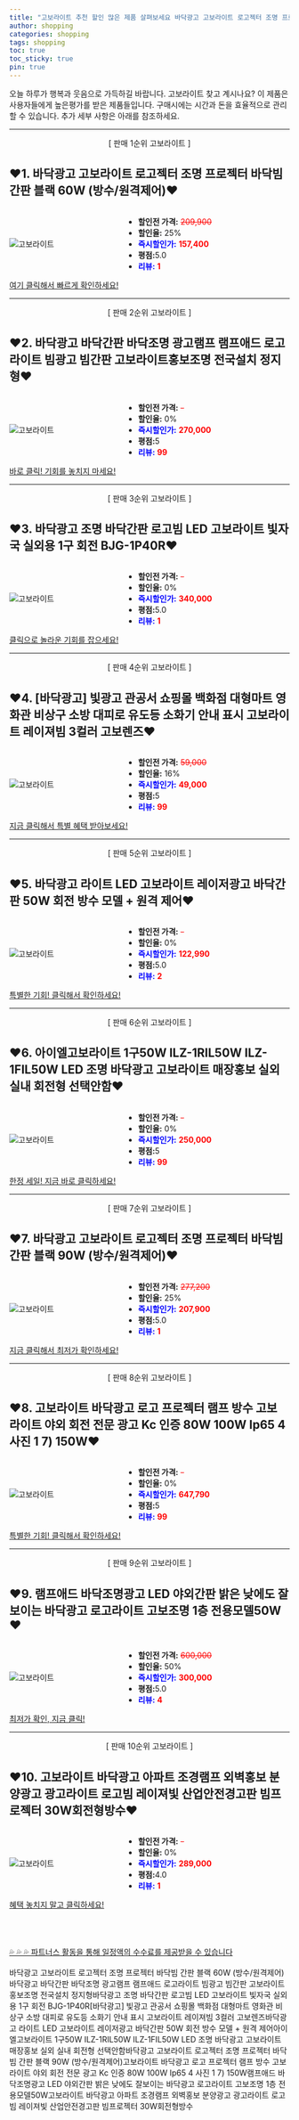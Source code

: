 ```yaml
---
title: "고보라이트 추천 할인 많은 제품 살펴보세요 바닥광고 고보라이트 로고젝터 조명 프로젝터"
author: shopping
categories: shopping
tags: shopping
toc: true
toc_sticky: true
pin: true
---
```

오늘 하루가 행복과 웃음으로 가득하길 바랍니다. 고보라이트 찾고 계시나요? 이 제품은 사용자들에게 높은평가를 받은 제품들입니다. 구매시에는 시간과 돈을 효율적으로 관리할 수 있습니다. 추가 세부 사항은 아래를 참조하세요.

---
<p class="toplist" style="margin: 0 auto; display: block; width: fit-content;">[ 판매 1순위 고보라이트 ]</p>

<h2><strong>❤️1. 바닥광고 고보라이트 로고젝터 조명 프로젝터 바닥빔 간판 블랙 60W (방수/원격제어)❤️</strong></h2>

<div style="display: flex; align-items: center;">
    <div style="flex: 0.4;">
        <img src="https://thumbnail6.coupangcdn.com/thumbnails/remote/230x230ex/image/vendor_inventory/0ae8/1cb10f19371dd7f42ca0e87285126fc9330e518da6ac0e2ff35abf32eef0.jpg" alt="고보라이트" style="max-width: 100%;">
    </div>
    <div style="flex: 0.6; margin-left: 10px;">
        <ul>
            <li><strong>할인전 가격:</strong> <del style="color: red;">209,900</del></li>
            <li><strong>할인율:</strong> 25%</li>
            <li><span style='color:blue'><strong>즉시할인가:</strong></span> <span style='color:red'><strong>157,400</strong></span></li>
            <li><strong>평점:</strong>5.0</li>
            <li><span style='color:blue'><strong>리뷰:</strong></span> <span style='color:red'><strong>1</strong></span></li>
        </ul>
    </div>
</div>
<div class="center">
    <a href="https://William4Davisa.github.io?lptag=AF9450613&subid=githubio&pageKey=8104691006&traceid=V0-153&itemId=22935294042&vendorItemId=89969627644" class="myButton">
        여기 클릭해서 빠르게 확인하세요!
    </a>
</div>


---
<p class="toplist" style="margin: 0 auto; display: block; width: fit-content;">[ 판매 2순위 고보라이트 ]</p>

<h2><strong>❤️2. 바닥광고 바닥간판 바닥조명 광고램프 램프애드 로고라이트 빔광고 빔간판 고보라이트홍보조명 전국설치 정지형❤️</strong></h2>

<div style="display: flex; align-items: center;">
    <div style="flex: 0.4;">
        <img src="https://thumbnail9.coupangcdn.com/thumbnails/remote/230x230ex/image/vendor_inventory/images/2018/12/19/1/9/9810e33c-6121-4ef0-ba51-7731f5e51ade.jpg" alt="고보라이트" style="max-width: 100%;">
    </div>
    <div style="flex: 0.6; margin-left: 10px;">
        <ul>
            <li><strong>할인전 가격:</strong> <del style="color: red;">-</del></li>
            <li><strong>할인율:</strong> 0%</li>
            <li><span style='color:blue'><strong>즉시할인가:</strong></span> <span style='color:red'><strong>270,000</strong></span></li>
            <li><strong>평점:</strong>5</li>
            <li><span style='color:blue'><strong>리뷰:</strong></span> <span style='color:red'><strong>99</strong></span></li>
        </ul>
    </div>
</div>
<div class="center">
    <a href="https://William4Davisa.github.io?lptag=AF9450613&subid=githubio&pageKey=169234634&traceid=V0-153&itemId=484319730&vendorItemId=4219728053" class="myButton">
        바로 클릭! 기회를 놓치지 마세요!
    </a>
</div>


---
<p class="toplist" style="margin: 0 auto; display: block; width: fit-content;">[ 판매 3순위 고보라이트 ]</p>

<h2><strong>❤️3. 바닥광고 조명 바닥간판 로고빔 LED 고보라이트 빛자국 실외용 1구 회전 BJG-1P40R❤️</strong></h2>

<div style="display: flex; align-items: center;">
    <div style="flex: 0.4;">
        <img src="https://thumbnail9.coupangcdn.com/thumbnails/remote/230x230ex/image/vendor_inventory/c620/8e20bc71129bc40cd802342b0bce9c751d5df4c5ebec0936b14169acd317.jpg" alt="고보라이트" style="max-width: 100%;">
    </div>
    <div style="flex: 0.6; margin-left: 10px;">
        <ul>
            <li><strong>할인전 가격:</strong> <del style="color: red;">-</del></li>
            <li><strong>할인율:</strong> 0%</li>
            <li><span style='color:blue'><strong>즉시할인가:</strong></span> <span style='color:red'><strong>340,000</strong></span></li>
            <li><strong>평점:</strong>5.0</li>
            <li><span style='color:blue'><strong>리뷰:</strong></span> <span style='color:red'><strong>1</strong></span></li>
        </ul>
    </div>
</div>
<div class="center">
    <a href="https://William4Davisa.github.io?lptag=AF9450613&subid=githubio&pageKey=1407168818&traceid=V0-153&itemId=2442926616&vendorItemId=70436667893" class="myButton">
        클릭으로 놀라운 기회를 잡으세요!
    </a>
</div>


---
<p class="toplist" style="margin: 0 auto; display: block; width: fit-content;">[ 판매 4순위 고보라이트 ]</p>

<h2><strong>❤️4. [바닥광고] 빛광고 관공서 쇼핑몰 백화점 대형마트 영화관 비상구 소방 대피로 유도등 소화기 안내 표시 고보라이트 레이져빔 3컬러 고보렌즈❤️</strong></h2>

<div style="display: flex; align-items: center;">
    <div style="flex: 0.4;">
        <img src="https://thumbnail7.coupangcdn.com/thumbnails/remote/230x230ex/image/vendor_inventory/7877/1b22ca1177c7538f0589f3e3c056f93119033292b359075c865abd6061a2.jpg" alt="고보라이트" style="max-width: 100%;">
    </div>
    <div style="flex: 0.6; margin-left: 10px;">
        <ul>
            <li><strong>할인전 가격:</strong> <del style="color: red;">59,000</del></li>
            <li><strong>할인율:</strong> 16%</li>
            <li><span style='color:blue'><strong>즉시할인가:</strong></span> <span style='color:red'><strong>49,000</strong></span></li>
            <li><strong>평점:</strong>5</li>
            <li><span style='color:blue'><strong>리뷰:</strong></span> <span style='color:red'><strong>99</strong></span></li>
        </ul>
    </div>
</div>
<div class="center">
    <a href="https://William4Davisa.github.io?lptag=AF9450613&subid=githubio&pageKey=5926773147&traceid=V0-153&itemId=10519838991&vendorItemId=77801418546" class="myButton">
        지금 클릭해서 특별 혜택 받아보세요!
    </a>
</div>


---
<p class="toplist" style="margin: 0 auto; display: block; width: fit-content;">[ 판매 5순위 고보라이트 ]</p>

<h2><strong>❤️5. 바닥광고 라이트 LED 고보라이트 레이저광고 바닥간판 50W 회전 방수 모델 + 원격 제어❤️</strong></h2>

<div style="display: flex; align-items: center;">
    <div style="flex: 0.4;">
        <img src="https://thumbnail7.coupangcdn.com/thumbnails/remote/230x230ex/image/vendor_inventory/40c0/41290231fece74ad22c61fc01b026a5a2745c03fa9ce02f4e2201513904f.jpg" alt="고보라이트" style="max-width: 100%;">
    </div>
    <div style="flex: 0.6; margin-left: 10px;">
        <ul>
            <li><strong>할인전 가격:</strong> <del style="color: red;">-</del></li>
            <li><strong>할인율:</strong> 0%</li>
            <li><span style='color:blue'><strong>즉시할인가:</strong></span> <span style='color:red'><strong>122,990</strong></span></li>
            <li><strong>평점:</strong>5.0</li>
            <li><span style='color:blue'><strong>리뷰:</strong></span> <span style='color:red'><strong>2</strong></span></li>
        </ul>
    </div>
</div>
<div class="center">
    <a href="https://William4Davisa.github.io?lptag=AF9450613&subid=githubio&pageKey=7456072453&traceid=V0-153&itemId=19422813228&vendorItemId=86534243458" class="myButton">
        특별한 기회! 클릭해서 확인하세요!
    </a>
</div>


---
<p class="toplist" style="margin: 0 auto; display: block; width: fit-content;">[ 판매 6순위 고보라이트 ]</p>

<h2><strong>❤️6. 아이엘고보라이트 1구50W ILZ-1RIL50W ILZ-1FIL50W LED 조명 바닥광고 고보라이트 매장홍보 실외 실내 회전형 선택안함❤️</strong></h2>

<div style="display: flex; align-items: center;">
    <div style="flex: 0.4;">
        <img src="https://thumbnail10.coupangcdn.com/thumbnails/remote/230x230ex/image/vendor_inventory/5ba1/0f10a031cdf92ac623492c6dd2d367de1b9bb8c2891f62793c55b14d5e72.png" alt="고보라이트" style="max-width: 100%;">
    </div>
    <div style="flex: 0.6; margin-left: 10px;">
        <ul>
            <li><strong>할인전 가격:</strong> <del style="color: red;">-</del></li>
            <li><strong>할인율:</strong> 0%</li>
            <li><span style='color:blue'><strong>즉시할인가:</strong></span> <span style='color:red'><strong>250,000</strong></span></li>
            <li><strong>평점:</strong>5</li>
            <li><span style='color:blue'><strong>리뷰:</strong></span> <span style='color:red'><strong>99</strong></span></li>
        </ul>
    </div>
</div>
<div class="center">
    <a href="https://William4Davisa.github.io?lptag=AF9450613&subid=githubio&pageKey=7447560018&traceid=V0-153&itemId=19380821405&vendorItemId=86493364125" class="myButton">
        한정 세일! 지금 바로 클릭하세요!
    </a>
</div>


---
<p class="toplist" style="margin: 0 auto; display: block; width: fit-content;">[ 판매 7순위 고보라이트 ]</p>

<h2><strong>❤️7. 바닥광고 고보라이트 로고젝터 조명 프로젝터 바닥빔 간판 블랙 90W (방수/원격제어)❤️</strong></h2>

<div style="display: flex; align-items: center;">
    <div style="flex: 0.4;">
        <img src="https://thumbnail6.coupangcdn.com/thumbnails/remote/230x230ex/image/vendor_inventory/0ae8/1cb10f19371dd7f42ca0e87285126fc9330e518da6ac0e2ff35abf32eef0.jpg" alt="고보라이트" style="max-width: 100%;">
    </div>
    <div style="flex: 0.6; margin-left: 10px;">
        <ul>
            <li><strong>할인전 가격:</strong> <del style="color: red;">277,200</del></li>
            <li><strong>할인율:</strong> 25%</li>
            <li><span style='color:blue'><strong>즉시할인가:</strong></span> <span style='color:red'><strong>207,900</strong></span></li>
            <li><strong>평점:</strong>5.0</li>
            <li><span style='color:blue'><strong>리뷰:</strong></span> <span style='color:red'><strong>1</strong></span></li>
        </ul>
    </div>
</div>
<div class="center">
    <a href="https://William4Davisa.github.io?lptag=AF9450613&subid=githubio&pageKey=8104691006&traceid=V0-153&itemId=22935294039&vendorItemId=89969627635" class="myButton">
        지금 클릭해서 최저가 확인하세요!
    </a>
</div>


---
<p class="toplist" style="margin: 0 auto; display: block; width: fit-content;">[ 판매 8순위 고보라이트 ]</p>

<h2><strong>❤️8. 고보라이트 바닥광고 로고 프로젝터 램프 방수 고보 라이트 야외 회전 전문 광고 Kc 인증 80W 100W Ip65 4 사진 1 7) 150W❤️</strong></h2>

<div style="display: flex; align-items: center;">
    <div style="flex: 0.4;">
        <img src="https://thumbnail10.coupangcdn.com/thumbnails/remote/230x230ex/image/vendor_inventory/c67b/0404ff9d49d46d9d574dbdbbb401108e984f4d4c6912a40a0ccd561a754a.jpg" alt="고보라이트" style="max-width: 100%;">
    </div>
    <div style="flex: 0.6; margin-left: 10px;">
        <ul>
            <li><strong>할인전 가격:</strong> <del style="color: red;">-</del></li>
            <li><strong>할인율:</strong> 0%</li>
            <li><span style='color:blue'><strong>즉시할인가:</strong></span> <span style='color:red'><strong>647,790</strong></span></li>
            <li><strong>평점:</strong>5</li>
            <li><span style='color:blue'><strong>리뷰:</strong></span> <span style='color:red'><strong>99</strong></span></li>
        </ul>
    </div>
</div>
<div class="center">
    <a href="https://William4Davisa.github.io?lptag=AF9450613&subid=githubio&pageKey=7535655719&traceid=V0-153&itemId=19797420471&vendorItemId=90397643033" class="myButton">
        특별한 기회! 클릭해서 확인하세요!
    </a>
</div>


---
<p class="toplist" style="margin: 0 auto; display: block; width: fit-content;">[ 판매 9순위 고보라이트 ]</p>

<h2><strong>❤️9. 램프애드 바닥조명광고 LED 야외간판 밝은 낮에도 잘보이는 바닥광고 로고라이트 고보조명 1층 전용모델50W❤️</strong></h2>

<div style="display: flex; align-items: center;">
    <div style="flex: 0.4;">
        <img src="https://thumbnail9.coupangcdn.com/thumbnails/remote/230x230ex/image/vendor_inventory/becc/de0ffef0e95938939528fc6776d904559d960fd2823271311da59aee29c9.jpg" alt="고보라이트" style="max-width: 100%;">
    </div>
    <div style="flex: 0.6; margin-left: 10px;">
        <ul>
            <li><strong>할인전 가격:</strong> <del style="color: red;">600,000</del></li>
            <li><strong>할인율:</strong> 50%</li>
            <li><span style='color:blue'><strong>즉시할인가:</strong></span> <span style='color:red'><strong>300,000</strong></span></li>
            <li><strong>평점:</strong>5.0</li>
            <li><span style='color:blue'><strong>리뷰:</strong></span> <span style='color:red'><strong>4</strong></span></li>
        </ul>
    </div>
</div>
<div class="center">
    <a href="https://William4Davisa.github.io?lptag=AF9450613&subid=githubio&pageKey=6151844478&traceid=V0-153&itemId=11879183943&vendorItemId=79152214159" class="myButton">
        최저가 확인, 지금 클릭!
    </a>
</div>


---
<p class="toplist" style="margin: 0 auto; display: block; width: fit-content;">[ 판매 10순위 고보라이트 ]</p>

<h2><strong>❤️10. 고보라이트 바닥광고 아파트 조경램프 외벽홍보 분양광고 광고라이트 로고빔 레이져빛 산업안전경고판 빔프로젝터 30W회전형방수❤️</strong></h2>

<div style="display: flex; align-items: center;">
    <div style="flex: 0.4;">
        <img src="https://thumbnail9.coupangcdn.com/thumbnails/remote/230x230ex/image/vendor_inventory/0701/5acdddb9d6b9d5eb9f3e466e6b103c2ad195cf9f077934f6f902a6a60618.jpg" alt="고보라이트" style="max-width: 100%;">
    </div>
    <div style="flex: 0.6; margin-left: 10px;">
        <ul>
            <li><strong>할인전 가격:</strong> <del style="color: red;">-</del></li>
            <li><strong>할인율:</strong> 0%</li>
            <li><span style='color:blue'><strong>즉시할인가:</strong></span> <span style='color:red'><strong>289,000</strong></span></li>
            <li><strong>평점:</strong>4.0</li>
            <li><span style='color:blue'><strong>리뷰:</strong></span> <span style='color:red'><strong>1</strong></span></li>
        </ul>
    </div>
</div>
<div class="center">
    <a href="https://William4Davisa.github.io?lptag=AF9450613&subid=githubio&pageKey=1898315681&traceid=V0-153&itemId=3224767803&vendorItemId=71212017338" class="myButton">
        혜택 놓치지 말고 클릭하세요!
    </a>
</div>

<br><br><br>[💦 💦 💦 파트너스 활동을 통해 일정액의 수수료를 제공받을 수 있습니다](https://link.coupang.com/a/bcpT2c)<br><br>바닥광고 고보라이트 로고젝터 조명 프로젝터 바닥빔 간판 블랙 60W (방수/원격제어)바닥광고 바닥간판 바닥조명 광고램프 램프애드 로고라이트 빔광고 빔간판 고보라이트홍보조명 전국설치 정지형바닥광고 조명 바닥간판 로고빔 LED 고보라이트 빛자국 실외용 1구 회전 BJG-1P40R[바닥광고] 빛광고 관공서 쇼핑몰 백화점 대형마트 영화관 비상구 소방 대피로 유도등 소화기 안내 표시 고보라이트 레이져빔 3컬러 고보렌즈바닥광고 라이트 LED 고보라이트 레이저광고 바닥간판 50W 회전 방수 모델 + 원격 제어아이엘고보라이트 1구50W ILZ-1RIL50W ILZ-1FIL50W LED 조명 바닥광고 고보라이트 매장홍보 실외 실내 회전형 선택안함바닥광고 고보라이트 로고젝터 조명 프로젝터 바닥빔 간판 블랙 90W (방수/원격제어)고보라이트 바닥광고 로고 프로젝터 램프 방수 고보 라이트 야외 회전 전문 광고 Kc 인증 80W 100W Ip65 4 사진 1 7) 150W램프애드 바닥조명광고 LED 야외간판 밝은 낮에도 잘보이는 바닥광고 로고라이트 고보조명 1층 전용모델50W고보라이트 바닥광고 아파트 조경램프 외벽홍보 분양광고 광고라이트 로고빔 레이져빛 산업안전경고판 빔프로젝터 30W회전형방수